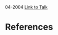 

04-2004
[Link to Talk](https://www.churchofjesuschrist.org/study/general-conference/2004/04/sunday-morning-session?lang=eng)



# References
